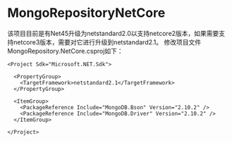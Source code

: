 # MongoRepositoryNetCore

该项目目前是有Net45升级为netstandard2.0以支持netcore2版本，如果需要支持netcore3版本，需要对它进行升级到netstandard2.1。
修改项目文件MongoRepository.NetCore.csproj如下：

```
<Project Sdk="Microsoft.NET.Sdk">

  <PropertyGroup>
    <TargetFramework>netstandard2.1</TargetFramework>
  </PropertyGroup>

  <ItemGroup>
    <PackageReference Include="MongoDB.Bson" Version="2.10.2" />
    <PackageReference Include="MongoDB.Driver" Version="2.10.2" />
  </ItemGroup>

</Project>
```


